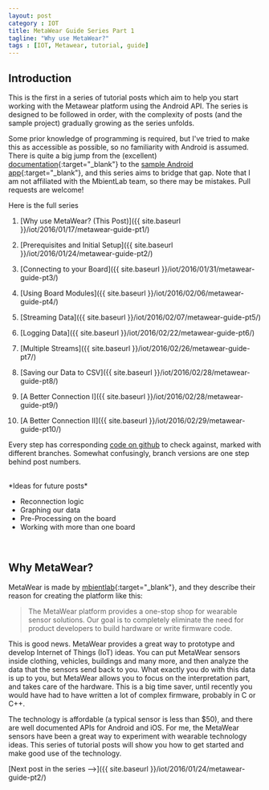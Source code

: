 ```yaml
---
layout: post
category : IOT
title: MetaWear Guide Series Part 1
tagline: "Why use MetaWear?"
tags : [IOT, Metawear, tutorial, guide]
---
```


## Introduction

This is the first in a series of tutorial posts which aim to help you start working with the Metawear platform using the Android API. The series is designed to be followed in order, with the complexity of posts (and the sample project) gradually growing as the series unfolds.

Some prior knowledge of programming is required, but I've tried to make this as accessible as possible, so no familiarity with Android is assumed. There is quite a big jump from the (excellent) [documentation](https://mbientlab.com/androiddocs/){:target="_blank"} to the [sample Android app](https://github.com/mbientlab/Metawear-SampleAndroidApp){:target="_blank"}, and this series aims to bridge that gap. Note that I am not affiliated with the MbientLab team, so there may be mistakes. Pull requests are welcome!

Here is the full series

1) [Why use MetaWear? (This Post)]({{ site.baseurl }}/iot/2016/01/17/metawear-guide-pt1/)

2) [Prerequisites and Initial Setup]({{ site.baseurl }}/iot/2016/01/24/metawear-guide-pt2/)

3) [Connecting to your Board]({{ site.baseurl }}/iot/2016/01/31/metawear-guide-pt3/)

4) [Using Board Modules]({{ site.baseurl }}/iot/2016/02/06/metawear-guide-pt4/)

5) [Streaming Data]({{ site.baseurl }}/iot/2016/02/07/metawear-guide-pt5/)

6) [Logging Data]({{ site.baseurl }}/iot/2016/02/22/metawear-guide-pt6/)

7) [Multiple Streams]({{ site.baseurl }}/iot/2016/02/26/metawear-guide-pt7/)

8) [Saving our Data to CSV]({{ site.baseurl }}/iot/2016/02/28/metawear-guide-pt8/)

9) [A Better Connection I]({{ site.baseurl }}/iot/2016/02/28/metawear-guide-pt9/)

10) [A Better Connection II]({{ site.baseurl }}/iot/2016/02/29/metawear-guide-pt10/)

Every step has corresponding [code on github](https://github.com/ChristopherGS/MetawearGuide) to check against, marked with different branches. Somewhat confusingly, branch versions are one step behind post numbers.

<br>
*Ideas for future posts*

- Reconnection logic
- Graphing our data
- Pre-Processing on the board
- Working with more than one board



<br>

## Why MetaWear?


MetaWear is made by [mbientlab](https://mbientlab.com/metawear/){:target="_blank"}, and they describe their reason for creating the platform like this:

>The MetaWear platform provides a one-stop shop for wearable sensor solutions. Our goal is to completely eliminate the need for product developers to build hardware or write firmware code.

This is good news. MetaWear provides a great way to prototype and develop Internet of Things (IoT) ideas. You can put MetaWear sensors inside clothing, vehicles, buildings and many more, and then analyze the data that the sensors send back to you. What exactly you do with this data is up to you, but MetaWear allows you to focus on the interpretation part, and takes care of the hardware. This is a big time saver, until recently you would have had to have written a lot of complex firmware, probably in C or C++. 

The technology is affordable (a typical sensor is less than $50), and there are well documented APIs for Android and iOS. For me, the MetaWear sensors have been a great way to experiment with wearable technology ideas. This series of tutorial posts will show you how to get started and make good use of the technology.

[Next post in the series -->]({{ site.baseurl }}/iot/2016/01/24/metawear-guide-pt2/)




